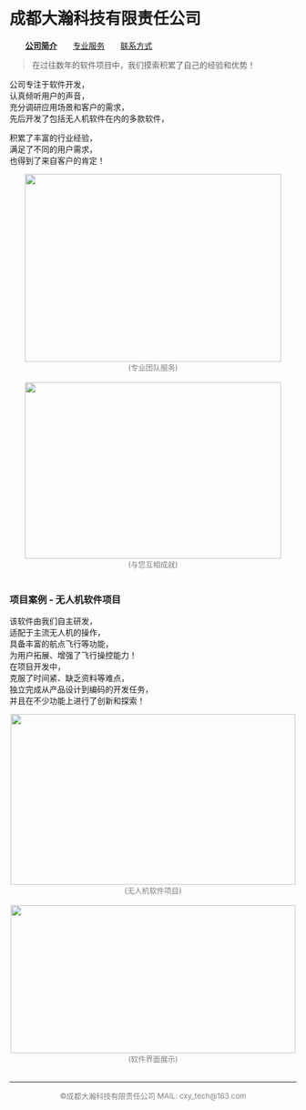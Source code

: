 # 成都大瀚科技有限责任公司

&nbsp; &nbsp;&nbsp; &nbsp; **[公司简介](https://gigantic-tech.github.io/gigantic-tech/)** &nbsp; &nbsp;&nbsp; &nbsp;<a href="https://gigantic-tech.github.io/gigantic-tech/service/">专业服务</a>&nbsp; &nbsp;  &nbsp; &nbsp;<a href="https://gigantic-tech.github.io/gigantic-tech/contact/">联系方式</a>&nbsp; &nbsp; 

> 在过往数年的软件项目中，我们摸索积累了自己的经验和优势！
  
公司专注于软件开发，  
认真倾听用户的声音，  
充分调研应用场景和客户的需求，   
先后开发了包括无人机软件在内的多款软件，
  
积累了丰富的行业经验，  
满足了不同的用户需求，  
也得到了来自客户的肯定！  

<center>
<img src="https://gigantic-tech.github.io/gigantic-tech/3.jpg" width=450 height=330 />  
<br><font color=gray size=2>(专业团队服务)</font><br><br>  
</center> 
   
<center>
<img src="https://gigantic-tech.github.io/gigantic-tech/4.jpg" width=450 height=310 />  
<br><font color=gray size=2>(与您互相成就)</font><br><br>  
</center> 

  
  
### 项目案例  -  无人机软件项目
  
该软件由我们自主研发，  
适配于主流无人机的操作，  
具备丰富的航点飞行等功能，  
为用户拓展、增强了飞行操控能力！  
在项目开发中，  
克服了时间紧、缺乏资料等难点，  
独立完成从产品设计到编码的开发任务，  
并且在不少功能上进行了创新和探索！  
  
  
<center>
<img src="https://gigantic-tech.github.io/gigantic-tech/5.jpg" width=500 height=300 />  
<br><font color=gray size=2>(无人机软件项目)</font><br><br>  
</center> 
   
<center>
<img src="https://gigantic-tech.github.io/gigantic-tech/6.jpg" width=500 height=260 />  
<br><font color=gray size=2>(软件界面展示)</font><br><br>  
</center> 



---  
<center><font color=gray size=2> ©成都大瀚科技有限责任公司  MAIL: cxy_tech@163.com  </font></center>
